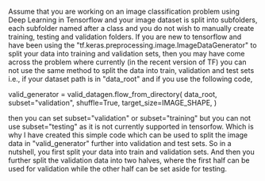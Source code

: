 Assume that you are working on an image classification problem using Deep Learning in Tensorflow and your image dataset is split into subfolders,
each subfolder named after a class and you do not wish to manually create training, testing and validation folders. If you are new to tensorflow 
and have been using the "tf.keras.preprocessing.image.ImageDataGenerator" to split your data into training and validation sets, then you may have
come across the problem where currently (in the recent version of TF) you can not use the same method to split the data into train, validation and 
test sets i.e., if your dataset path is in "data_root" and if you use the following code,

valid_generator = valid_datagen.flow_from_directory( data_root,
subset="validation", 
shuffle=True, 
target_size=IMAGE_SHAPE, )

then you can set subset="validation" or subset="training" but you can not use subset="testing" as it is not currently supported in tensorfow. Which is
why I have created this simple code which can be used to split the image data in "valid_generator" further into validation and test sets. So in a nutshell,
you first split your data into train and validation sets. And then you further split the validation data into two halves, where the first half can be used 
for validation while the other half can be set aside for testing.
